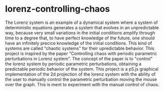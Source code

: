 # lorenz-controlling-chaos
The Lorenz system is an example of a dynamical system where a system of deterministic equations generates a system that evolves in an unpredictable way, because very small variations in the initial conditions amplify through time to a degree that, to have perfect knowledge of the future, one should have an infinitely precice knowledge of the initial conditions.
This kind of systems are called "chaotic systems" for their upredictable behavior.
This project is inspired by the paper "Controlling chaos with periodic parametric perturbations in Lorenz system".
The concept of the paper is to "control" the lorenz system by periodic parametric perturbations, obtaining a predictable periodic behavior of the system.
This project is a p5.js graphical implementation of the 2d projection of the lorenz system with the ability of the user to manually control the parametric perturbation moving the mouse over the graph.
This is ment to experiment with the manual control of chaos.
